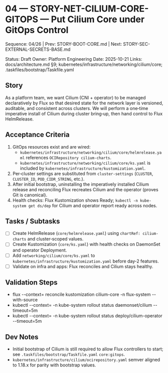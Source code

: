 # 04 — STORY-NET-CILIUM-CORE-GITOPS — Put Cilium Core under GitOps Control

Sequence: 04/26 | Prev: STORY-BOOT-CORE.md | Next: STORY-SEC-EXTERNAL-SECRETS-BASE.md

Status: Draft
Owner: Platform Engineering
Date: 2025-10-21
Links: docs/architecture.md §9; kubernetes/infrastructure/networking/cilium/core; .taskfiles/bootstrap/Taskfile.yaml

## Story
As a platform team, we want Cilium (CNI + operator) to be managed declaratively by Flux so that desired state for the network layer is versioned, auditable, and consistent across clusters. We will perform a one‑time imperative install of Cilium during cluster bring‑up, then hand control to Flux HelmRelease.

## Acceptance Criteria
1) GitOps resources exist and are wired:
   - `kubernetes/infrastructure/networking/cilium/core/helmrelease.yaml` references `OCIRepository cilium-charts`.
   - `kubernetes/infrastructure/networking/cilium/core/ks.yaml` is included by `kubernetes/infrastructure/kustomization.yaml`.
2) Per‑cluster settings are substituted from `cluster-settings` (`CLUSTER`, `CLUSTER_ID`, `POD_CIDR_STRING`, etc.).
3) After initial bootstrap, uninstalling the imperatively installed Cilium release and reconciling Flux recreates Cilium and the operator (proves Git is canonical).
4) Health checks: Flux Kustomization shows Ready; `kubectl -n kube-system get ds/dep` for Cilium and operator report ready across nodes.

## Tasks / Subtasks
- [ ] Create HelmRelease (`core/helmrelease.yaml`) using `chartRef: cilium-charts` and cluster‑scoped values.
- [ ] Create Kustomization (`core/ks.yaml`) with health checks on DaemonSet and operator Deployment.
- [ ] Add `networking/cilium/core/ks.yaml` to `kubernetes/infrastructure/kustomization.yaml` before day‑2 features.
- [ ] Validate on infra and apps: Flux reconciles and Cilium stays healthy.

## Validation Steps
- flux --context=<ctx> reconcile kustomization cilium-core -n flux-system --with-source
- kubectl --context=<ctx> -n kube-system rollout status daemonset/cilium --timeout=5m
- kubectl --context=<ctx> -n kube-system rollout status deploy/cilium-operator --timeout=5m

## Dev Notes
- Initial bootstrap of Cilium is still required to allow Flux controllers to start; see `.taskfiles/bootstrap/Taskfile.yaml` `core:gitops`.
- `kubernetes/infrastructure/cilium/ocirepository.yaml` semver aligned to 1.18.x for parity with bootstrap values.
